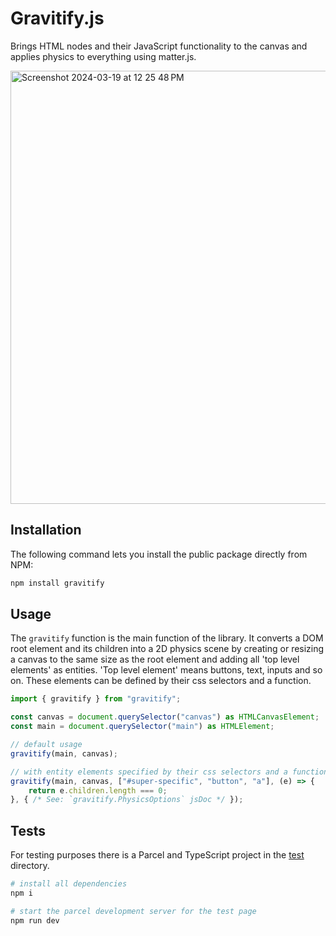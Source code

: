 # Gravitify.js

Brings HTML nodes and their JavaScript functionality to the canvas and applies physics to everything using matter.js.

<img width="693" alt="Screenshot 2024-03-19 at 12 25 48 PM" src="https://github.com/maxwellmatthis/gravitify.js/assets/58150536/19695c40-6e8a-4b7c-8243-2d5fef64df9a">

## Installation

The following command lets you install the public package directly from NPM:

```bash
npm install gravitify
```

## Usage

The `gravitify` function is the main function of the library. It converts a DOM root element and its children into a 2D physics scene by creating or resizing a canvas to the same size as the root element and adding all 'top level elements' as entities. 'Top level element' means buttons, text, inputs and so on. These elements can be defined by their css selectors and a function.

```ts
import { gravitify } from "gravitify";

const canvas = document.querySelector("canvas") as HTMLCanvasElement;
const main = document.querySelector("main") as HTMLElement;

// default usage
gravitify(main, canvas);

// with entity elements specified by their css selectors and a function
gravitify(main, canvas, ["#super-specific", "button", "a"], (e) => {
    return e.children.length === 0;
}, { /* See: `gravitify.PhysicsOptions` jsDoc */ });
```

## Tests

For testing purposes there is a Parcel and TypeScript project in the [test](./test) directory.

```bash
# install all dependencies
npm i

# start the parcel development server for the test page
npm run dev
```
